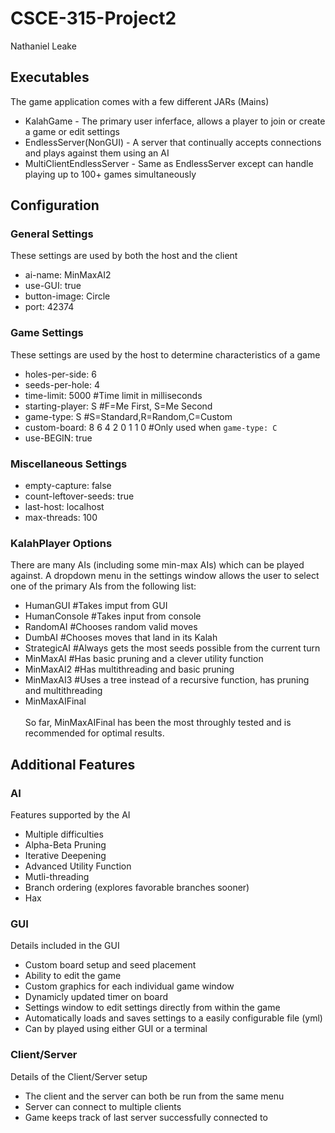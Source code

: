 # CSCE-315-Project2 <br />
Nathaniel Leake

## Executables
The game application comes with a few different JARs (Mains)
* KalahGame - The primary user inferface, allows a player to join or create a game or edit settings
* EndlessServer(NonGUI) - A server that continually accepts connections and plays against them using an AI
* MultiClientEndlessServer - Same as EndlessServer except can handle playing up to 100+ games simultaneously

## Configuration
### General Settings
These settings are used by both the host and the client
* ai-name: MinMaxAI2
* use-GUI: true
* button-image: Circle
* port: 42374

### Game Settings
These settings are used by the host to determine characteristics of a game
* holes-per-side: 6
* seeds-per-hole: 4
* time-limit: 5000 #Time limit in milliseconds
* starting-player: S #F=Me First, S=Me Second
* game-type: S #S=Standard,R=Random,C=Custom
* custom-board: 8 6 4 2 0 1 1 0 #Only used when `game-type: C`
* use-BEGIN: true

### Miscellaneous Settings
* empty-capture: false
* count-leftover-seeds: true
* last-host: localhost
* max-threads: 100

### KalahPlayer Options
There are many AIs (including some min-max AIs) which can be played against. A dropdown menu in the settings window allows the user to select one of the primary AIs from the following list:
* HumanGUI #Takes imput from GUI
* HumanConsole #Takes input from console
* RandomAI #Chooses random valid moves
* DumbAI #Chooses moves that land in its Kalah
* StrategicAI #Always gets the most seeds possible from the current turn
* MinMaxAI #Has basic pruning and a clever utility function
* MinMaxAI2 #Has multithreading and basic pruning
* MinMaxAI3 #Uses a tree instead of a recursive function, has pruning and multithreading
* MinMaxAIFinal
<br /><br />
So far, MinMaxAIFinal has been the most throughly tested and is recommended for optimal results.

## Additional Features
### AI
Features supported by the AI
* Multiple difficulties
* Alpha-Beta Pruning
* Iterative Deepening
* Advanced Utility Function
* Mutli-threading
* Branch ordering (explores favorable branches sooner)
* Hax

### GUI
Details included in the GUI
* Custom board setup and seed placement
* Ability to edit the game
* Custom graphics for each individual game window
* Dynamicly updated timer on board
* Settings window to edit settings directly from within the game
* Automatically loads and saves settings to a easily configurable file (yml)
* Can by played using either GUI or a terminal

### Client/Server
Details of the Client/Server setup
* The client and the server can both be run from the same menu
* Server can connect to multiple clients
* Game keeps track of last server successfully connected to
